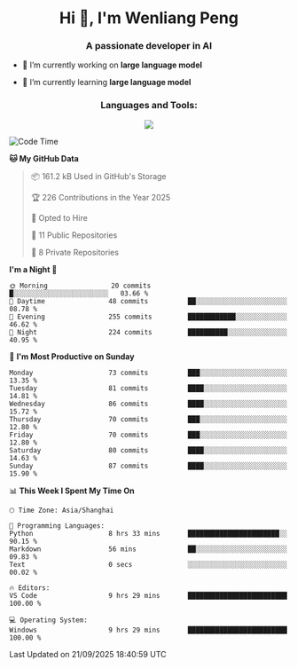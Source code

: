 <h1 align="center">Hi 👋, I'm Wenliang Peng</h1>
<h3 align="center">A passionate developer in AI</h3>

- 🔭 I’m currently working on **large language model**

- 🌱 I’m currently learning **large language model**

<!-- <h3 align="left">Connect with me:</h3> -->
<!-- <p align="left">
</p> -->

<h3 align="center">Languages and Tools:</h3>
<p align="center">
  <a href="https://skillicons.dev">
    <img src="https://skillicons.dev/icons?i=cpp,ros,docker,azure,git,linux,py,pytorch,cmake,githubactions,powershell,md&perline=6" />
  </a>
</p>


<!-- <p><img align="center" src="https://github-readme-stats.vercel.app/api/top-langs?username=bpwl0121&show_icons=true&locale=en&layout=compact" alt="bpwl0121" /></p> -->

<!-- <p><img align="center" src="https://github-readme-streak-stats.herokuapp.com/?user=bpwl0121&" alt="bpwl0121" /></p> -->

<!--START_SECTION:waka-->
![Code Time](http://img.shields.io/badge/Code%20Time-431%20hrs%205%20mins-blue)

**🐱 My GitHub Data** 

> 📦 161.2 kB Used in GitHub's Storage 
 > 
> 🏆 226 Contributions in the Year 2025
 > 
> 💼 Opted to Hire
 > 
> 📜 11 Public Repositories 
 > 
> 🔑 8 Private Repositories 
 > 
**I'm a Night 🦉** 

```text
🌞 Morning                20 commits          █░░░░░░░░░░░░░░░░░░░░░░░░   03.66 % 
🌆 Daytime                48 commits          ██░░░░░░░░░░░░░░░░░░░░░░░   08.78 % 
🌃 Evening                255 commits         ████████████░░░░░░░░░░░░░   46.62 % 
🌙 Night                  224 commits         ██████████░░░░░░░░░░░░░░░   40.95 % 
```
📅 **I'm Most Productive on Sunday** 

```text
Monday                   73 commits          ███░░░░░░░░░░░░░░░░░░░░░░   13.35 % 
Tuesday                  81 commits          ████░░░░░░░░░░░░░░░░░░░░░   14.81 % 
Wednesday                86 commits          ████░░░░░░░░░░░░░░░░░░░░░   15.72 % 
Thursday                 70 commits          ███░░░░░░░░░░░░░░░░░░░░░░   12.80 % 
Friday                   70 commits          ███░░░░░░░░░░░░░░░░░░░░░░   12.80 % 
Saturday                 80 commits          ████░░░░░░░░░░░░░░░░░░░░░   14.63 % 
Sunday                   87 commits          ████░░░░░░░░░░░░░░░░░░░░░   15.90 % 
```


📊 **This Week I Spent My Time On** 

```text
🕑︎ Time Zone: Asia/Shanghai

💬 Programming Languages: 
Python                   8 hrs 33 mins       ███████████████████████░░   90.15 % 
Markdown                 56 mins             ██░░░░░░░░░░░░░░░░░░░░░░░   09.83 % 
Text                     0 secs              ░░░░░░░░░░░░░░░░░░░░░░░░░   00.02 % 

🔥 Editors: 
VS Code                  9 hrs 29 mins       █████████████████████████   100.00 % 

💻 Operating System: 
Windows                  9 hrs 29 mins       █████████████████████████   100.00 % 
```


 Last Updated on 21/09/2025 18:40:59 UTC
<!--END_SECTION:waka-->
